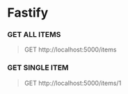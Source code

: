 # Fastify

### GET ALL ITEMS
> GET http://localhost:5000/items

### GET SINGLE ITEM
> GET http://localhost:5000/items/1 
